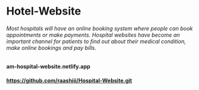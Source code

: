 # Hotel-Website

###### Most hospitals will have an online booking system where people can book appointments or make payments. Hospital websites have become an important channel for patients to find out about their medical condition, make online bookings and pay bills.

#### am-hospital-website.netlify.app

#### https://github.com/raashiii/Hospital-Website.git
